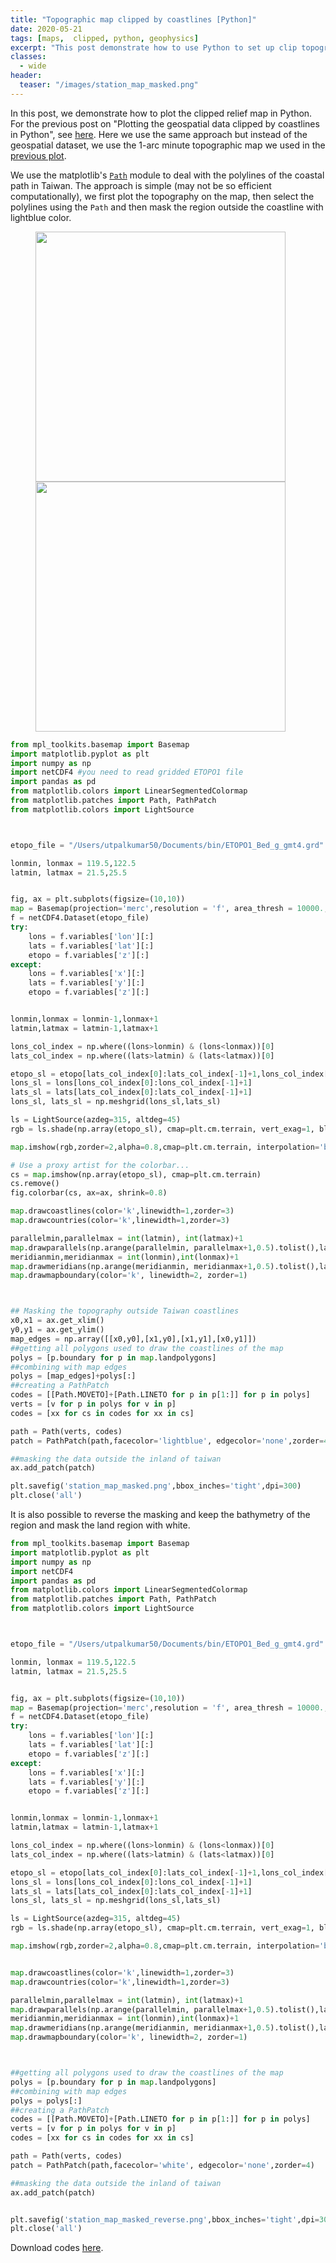 ```yaml
---
title: "Topographic map clipped by coastlines [Python]"
date: 2020-05-21
tags: [maps,  clipped, python, geophysics]
excerpt: "This post demonstrate how to use Python to set up clip topographic map based on coastlines."
classes:
  - wide
header:
  teaser: "/images/station_map_masked.png"
---
```

In this post, we demonstrate how to plot the clipped relief map in Python. For the previous post on "Plotting the geospatial data clipped by coastlines in Python", see [here](https://iescoders.com/plotting-the-geospatial-data-clipped-by-coastlines-in-python/). Here we use the same approach but instead of the geospatial dataset, we use the 1-arc minute topographic map we used in the [previous plot](https://www.earthinversion.com/Shaded-topo-map-python/). 

We use the matplotlib's [`Path`](https://matplotlib.org/3.2.1/tutorials/advanced/path_tutorial.html) module to deal with the polylines of the coastal path in Taiwan. The approach is simple (may not be so efficient computationally), we first plot the topography on the map, then select the polylines using the `Path` and then mask the region outside the coastline with lightblue color.


<figure class="half">
	<img width="400" src="{{ site.url }}{{ site.baseurl }}/images/station_map_masked.png">
    <img width="400" src="{{ site.url }}{{ site.baseurl }}/images/station_map_masked_reverse.png">
</figure>


```python
from mpl_toolkits.basemap import Basemap
import matplotlib.pyplot as plt
import numpy as np
import netCDF4 #you need to read gridded ETOPO1 file
import pandas as pd
from matplotlib.colors import LinearSegmentedColormap
from matplotlib.patches import Path, PathPatch
from matplotlib.colors import LightSource



etopo_file = "/Users/utpalkumar50/Documents/bin/ETOPO1_Bed_g_gmt4.grd"

lonmin, lonmax = 119.5,122.5
latmin, latmax = 21.5,25.5


fig, ax = plt.subplots(figsize=(10,10))
map = Basemap(projection='merc',resolution = 'f', area_thresh = 10000., llcrnrlon=lonmin, llcrnrlat=latmin,urcrnrlon=lonmax, urcrnrlat=latmax)
f = netCDF4.Dataset(etopo_file)
try:
    lons = f.variables['lon'][:]
    lats = f.variables['lat'][:]
    etopo = f.variables['z'][:]
except:
    lons = f.variables['x'][:]
    lats = f.variables['y'][:]
    etopo = f.variables['z'][:]


lonmin,lonmax = lonmin-1,lonmax+1
latmin,latmax = latmin-1,latmax+1

lons_col_index = np.where((lons>lonmin) & (lons<lonmax))[0]
lats_col_index = np.where((lats>latmin) & (lats<latmax))[0]

etopo_sl = etopo[lats_col_index[0]:lats_col_index[-1]+1,lons_col_index[0]:lons_col_index[-1]+1]
lons_sl = lons[lons_col_index[0]:lons_col_index[-1]+1]
lats_sl = lats[lats_col_index[0]:lats_col_index[-1]+1]
lons_sl, lats_sl = np.meshgrid(lons_sl,lats_sl)

ls = LightSource(azdeg=315, altdeg=45)
rgb = ls.shade(np.array(etopo_sl), cmap=plt.cm.terrain, vert_exag=1, blend_mode=ls.blend_soft_light)

map.imshow(rgb,zorder=2,alpha=0.8,cmap=plt.cm.terrain, interpolation='bilinear')

# Use a proxy artist for the colorbar...
cs = map.imshow(np.array(etopo_sl), cmap=plt.cm.terrain)
cs.remove()
fig.colorbar(cs, ax=ax, shrink=0.8)

map.drawcoastlines(color='k',linewidth=1,zorder=3)
map.drawcountries(color='k',linewidth=1,zorder=3)

parallelmin,parallelmax = int(latmin), int(latmax)+1
map.drawparallels(np.arange(parallelmin, parallelmax+1,0.5).tolist(),labels=[1,0,0,0],linewidth=0,fontsize=6)
meridianmin,meridianmax = int(lonmin),int(lonmax)+1
map.drawmeridians(np.arange(meridianmin, meridianmax+1,0.5).tolist(),labels=[0,0,0,1],linewidth=0,fontsize=6)
map.drawmapboundary(color='k', linewidth=2, zorder=1)



## Masking the topography outside Taiwan coastlines
x0,x1 = ax.get_xlim()
y0,y1 = ax.get_ylim() 
map_edges = np.array([[x0,y0],[x1,y0],[x1,y1],[x0,y1]])
##getting all polygons used to draw the coastlines of the map
polys = [p.boundary for p in map.landpolygons]
##combining with map edges
polys = [map_edges]+polys[:]
##creating a PathPatch
codes = [[Path.MOVETO]+[Path.LINETO for p in p[1:]] for p in polys]
verts = [v for p in polys for v in p]
codes = [xx for cs in codes for xx in cs]

path = Path(verts, codes)
patch = PathPatch(path,facecolor='lightblue', edgecolor='none',zorder=4)

##masking the data outside the inland of taiwan
ax.add_patch(patch)

plt.savefig('station_map_masked.png',bbox_inches='tight',dpi=300)
plt.close('all')
```


It is also possible to reverse the masking and keep the bathymetry of the region and mask the land region with white.


```python
from mpl_toolkits.basemap import Basemap
import matplotlib.pyplot as plt
import numpy as np
import netCDF4
import pandas as pd
from matplotlib.colors import LinearSegmentedColormap
from matplotlib.patches import Path, PathPatch
from matplotlib.colors import LightSource



etopo_file = "/Users/utpalkumar50/Documents/bin/ETOPO1_Bed_g_gmt4.grd"

lonmin, lonmax = 119.5,122.5
latmin, latmax = 21.5,25.5


fig, ax = plt.subplots(figsize=(10,10))
map = Basemap(projection='merc',resolution = 'f', area_thresh = 10000., llcrnrlon=lonmin, llcrnrlat=latmin,urcrnrlon=lonmax, urcrnrlat=latmax)
f = netCDF4.Dataset(etopo_file)
try:
    lons = f.variables['lon'][:]
    lats = f.variables['lat'][:]
    etopo = f.variables['z'][:]
except:
    lons = f.variables['x'][:]
    lats = f.variables['y'][:]
    etopo = f.variables['z'][:]


lonmin,lonmax = lonmin-1,lonmax+1
latmin,latmax = latmin-1,latmax+1

lons_col_index = np.where((lons>lonmin) & (lons<lonmax))[0]
lats_col_index = np.where((lats>latmin) & (lats<latmax))[0]

etopo_sl = etopo[lats_col_index[0]:lats_col_index[-1]+1,lons_col_index[0]:lons_col_index[-1]+1]
lons_sl = lons[lons_col_index[0]:lons_col_index[-1]+1]
lats_sl = lats[lats_col_index[0]:lats_col_index[-1]+1]
lons_sl, lats_sl = np.meshgrid(lons_sl,lats_sl)

ls = LightSource(azdeg=315, altdeg=45)
rgb = ls.shade(np.array(etopo_sl), cmap=plt.cm.terrain, vert_exag=1, blend_mode=ls.blend_soft_light)

map.imshow(rgb,zorder=2,alpha=0.8,cmap=plt.cm.terrain, interpolation='bilinear')


map.drawcoastlines(color='k',linewidth=1,zorder=3)
map.drawcountries(color='k',linewidth=1,zorder=3)

parallelmin,parallelmax = int(latmin), int(latmax)+1
map.drawparallels(np.arange(parallelmin, parallelmax+1,0.5).tolist(),labels=[1,0,0,0],linewidth=0,fontsize=6)
meridianmin,meridianmax = int(lonmin),int(lonmax)+1
map.drawmeridians(np.arange(meridianmin, meridianmax+1,0.5).tolist(),labels=[0,0,0,1],linewidth=0,fontsize=6)
map.drawmapboundary(color='k', linewidth=2, zorder=1)



##getting all polygons used to draw the coastlines of the map
polys = [p.boundary for p in map.landpolygons]
##combining with map edges
polys = polys[:]
##creating a PathPatch
codes = [[Path.MOVETO]+[Path.LINETO for p in p[1:]] for p in polys]
verts = [v for p in polys for v in p]
codes = [xx for cs in codes for xx in cs]

path = Path(verts, codes)
patch = PathPatch(path,facecolor='white', edgecolor='none',zorder=4)

##masking the data outside the inland of taiwan
ax.add_patch(patch)


plt.savefig('station_map_masked_reverse.png',bbox_inches='tight',dpi=300)
plt.close('all')
```

Download codes [here](https://github.com/earthinversion/Relief_map_clipped_by_coastlines).